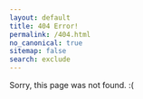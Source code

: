 ```yaml
---
layout: default
title: 404 Error!
permalink: /404.html
no_canonical: true
sitemap: false
search: exclude
---
```


Sorry, this page was not found. :(
